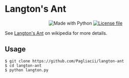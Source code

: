# Langton's Ant

<p align="center">
    <img alt="Made with Python" src="https://img.shields.io/badge/Made%20with-Python-3776ab?style=for-the-badge&logo=python">
    <a href="./LICENSE">
        <img alt="License file" src="https://img.shields.io/github/license/Pagliacii/langton-ant?style=for-the-badge">
    </a>
</p>

See [Langton's Ant](https://en.wikipedia.org/wiki/Langton%27s_ant) on wikipedia for more details.

## Usage

```shell
$ git clone https://github.com/Pagliacii/langton-ant
$ cd langton-ant
$ python langton.py
```
